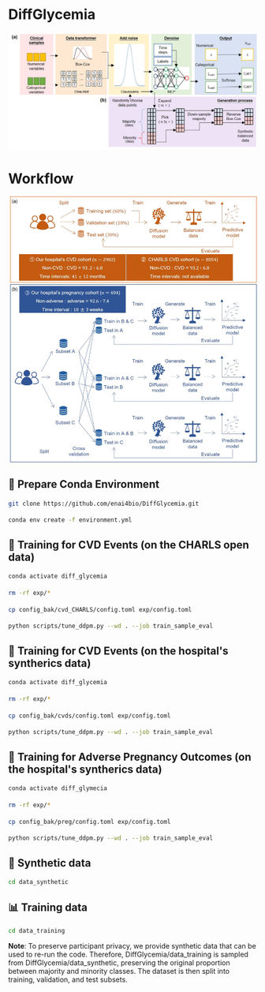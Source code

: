 # DiffGlycemia

![Diffusion Adaption](images/adaption.jpg "framework")

# Workflow

![Diffusion Adaption](images/workflow3.jpg "workflow")

## 🔧 Prepare Conda Environment

```bash
git clone https://github.com/enai4bio/DiffGlycemia.git

conda env create -f environment.yml
```

## 🧠 Training for CVD Events (on the CHARLS open data)

```bash
conda activate diff_glycemia

rm -rf exp/*

cp config_bak/cvd_CHARLS/config.toml exp/config.toml

python scripts/tune_ddpm.py --wd . --job train_sample_eval

```

## 🧠 Training for CVD Events (on the hospital's syntherics data)


```bash
conda activate diff_glycemia

rm -rf exp/*

cp config_bak/cvds/config.toml exp/config.toml

python scripts/tune_ddpm.py --wd . --job train_sample_eval
```

## 🤰 Training for Adverse Pregnancy Outcomes (on the hospital's syntherics data)

```bash
conda activate diff_glymecia

rm -rf exp/*

cp config_bak/preg/config.toml exp/config.toml

python scripts/tune_ddpm.py --wd . --job train_sample_eval
```

## 🧪 Synthetic data

```bash
cd data_synthetic
```

## 📊 Training data

```bash
cd data_training
```

**Note**: To preserve participant privacy, we provide synthetic data that can be used to re-run the code. Therefore, DiffGlycemia/data_training is sampled from DiffGlycemia/data_synthetic, preserving the original proportion between majority and minority classes. The dataset is then split into training, validation, and test subsets. 



